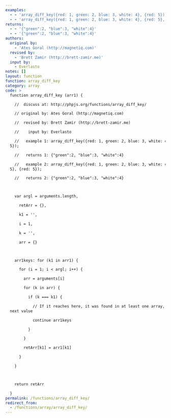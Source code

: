 ```yaml
---
examples:
  - - 'array_diff_key({red: 1, green: 2, blue: 3, white: 4}, {red: 5});'
  - - 'array_diff_key({red: 1, green: 2, blue: 3, white: 4}, {red: 5}, {red: 5});'
returns:
  - - '{"green":2, "blue":3, "white":4}'
  - - '{"green":2, "blue":3, "white":4}'
authors:
  original by:
    - 'Ates Goral (http://magnetiq.com)'
  revised by:
    - 'Brett Zamir (http://brett-zamir.me)'
  input by:
    - Everlasto
notes: []
layout: function
function: array_diff_key
category: array
code: >
  function array_diff_key (arr1) {

    //  discuss at: http://phpjs.org/functions/array_diff_key/

    // original by: Ates Goral (http://magnetiq.com)

    //  revised by: Brett Zamir (http://brett-zamir.me)

    //    input by: Everlasto

    //   example 1: array_diff_key({red: 1, green: 2, blue: 3, white: 4}, {red:
  5});

    //   returns 1: {"green":2, "blue":3, "white":4}

    //   example 2: array_diff_key({red: 1, green: 2, blue: 3, white: 4}, {red:
  5}, {red: 5});

    //   returns 2: {"green":2, "blue":3, "white":4}



    var argl = arguments.length,

      retArr = {},

      k1 = '',

      i = 1,

      k = '',

      arr = {}



    arr1keys: for (k1 in arr1) {

      for (i = 1; i < argl; i++) {

        arr = arguments[i]

        for (k in arr) {

          if (k === k1) {

            // If it reaches here, it was found in at least one array, so try
  next value

            continue arr1keys

          }

        }

        retArr[k1] = arr1[k1]

      }

    }



    return retArr

  }
permalink: /functions/array_diff_key/
redirect_from:
  - /functions/array/array_diff_key/
---
```


<!-- WARNING! This file is auto generated by `npm run web:inject`, do not edit by hand -->
